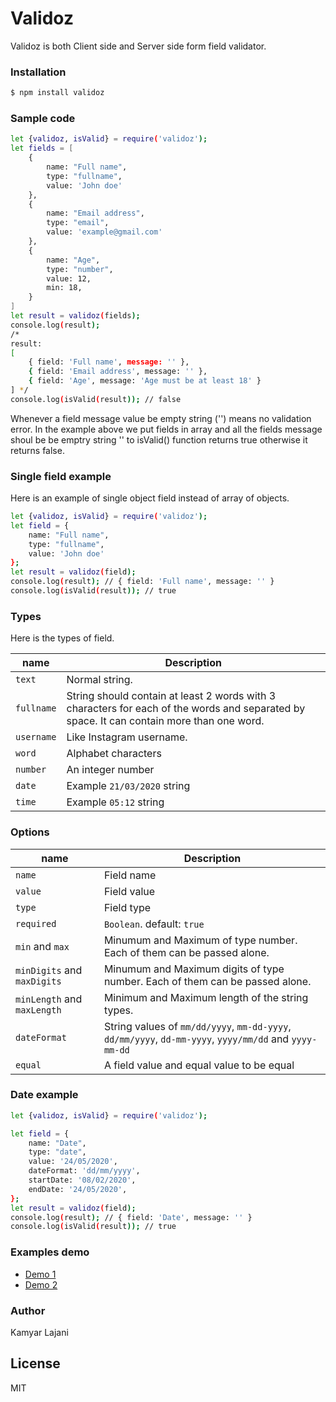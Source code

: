 # Validoz

Validoz is both Client side and Server side form field validator.

### Installation

```sh
$ npm install validoz
```

### Sample code

```sh
let {validoz, isValid} = require('validoz');
let fields = [
    {
        name: "Full name",
        type: "fullname",
        value: 'John doe'
    },
    {
        name: "Email address",
        type: "email",
        value: 'example@gmail.com'
    },
    {
        name: "Age",
        type: "number",
        value: 12,
        min: 18,
    }
]
let result = validoz(fields);
console.log(result); 
/* 
result: 
[
    { field: 'Full name', message: '' },
    { field: 'Email address', message: '' },
    { field: 'Age', message: 'Age must be at least 18' }
] */
console.log(isValid(result)); // false
```
Whenever a field message value be empty string ('') means no validation error.
In the example above we put fields in array and all the fields message shoul be be emptry string '' to isValid() function returns true otherwise it returns false.
### Single field example
Here is an example of single object field instead of array of objects.
```sh
let {validoz, isValid} = require('validoz');
let field = {
    name: "Full name",
    type: "fullname",
    value: 'John doe'
};
let result = validoz(field);
console.log(result); // { field: 'Full name', message: '' }
console.log(isValid(result)); // true
```
### Types
Here is the types of field.

| name | Description |
| ------ | ------ |
| `text` | Normal string. |
| `fullname` | String should contain at least 2 words with 3 characters for each of the words and separated by space. It can contain more than one word.|
| `username` | Like Instagram username. |
| `word` | Alphabet characters |
| `number` | An integer number |
| `date` | Example `21/03/2020` string |
| `time` | Example `05:12` string|

### Options

| name | Description |
| ------------- | ------ |
| `name` | Field name |
| `value` | Field value |
| `type` | Field type |
| `required` | `Boolean`. default: `true` |
| `min` and `max` | Minumum and Maximum of type number. Each of them can be passed alone. |
| `minDigits` and `maxDigits` | Minumum and Maximum digits of type number. Each of them can be passed alone. |
| `minLength` and `maxLength` | Minimum and Maximum length of the string types. |
| `dateFormat` | String values of `mm/dd/yyyy`, `mm-dd-yyyy`, `dd/mm/yyyy`, `dd-mm-yyyy`, `yyyy/mm/dd` and `yyyy-mm-dd` |
| `equal` | A field value and equal value to be equal |



### Date example
```sh
let {validoz, isValid} = require('validoz');

let field = {
    name: "Date",
    type: "date",
    value: '24/05/2020',
    dateFormat: 'dd/mm/yyyy',
    startDate: '08/02/2020',
    endDate: '24/05/2020',
};
let result = validoz(field);
console.log(result); // { field: 'Date', message: '' }
console.log(isValid(result)); // true
```

### Examples demo
- [Demo 1](d)
- [Demo 2]()


### Author
Kamyar Lajani

License
----

MIT

